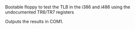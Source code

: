 Bootable floppy to test the TLB in the i386 and i486 using the undocumented TR6/TR7 registers

Outputs the results in COM1.
